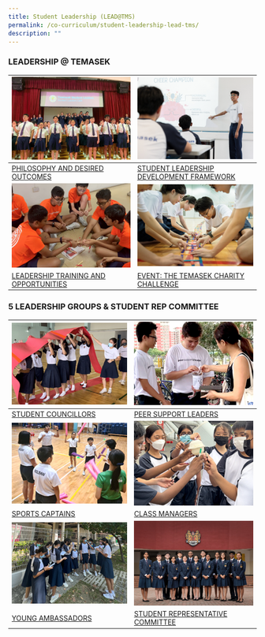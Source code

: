 ```yaml
---
title: Student Leadership (LEAD@TMS)
permalink: /co-curriculum/student-leadership-lead-tms/
description: ""
---
```


### LEADERSHIP @ TEMASEK

<table class="tg">
<thead>
  <tr>
    <th class="tg-0lax"><img style="width:500px" src="/images/philosophy%20and%20desired%20outcomes.png"></th>
    <th class="tg-0lax"><img style="width:500px" src="/images/student%20leadership%20framework.png"></th>
  </tr>
</thead>
<tbody>
  <tr>
    <td class="tg-0lax"><a href="/student-leadership/philosophy-and-desired-outcomes/">PHILOSOPHY AND DESIRED OUTCOMES</a>
		</td><td class="tg-0lax"><a href="/student-leadership/student-leadership-development-framework/">STUDENT LEADERSHIP DEVELOPMENT FRAMEWORK</a>
  </td></tr>
  <tr>
    <td class="tg-0lax"><img style="width:500px" src="/images/training%20and%20opportunities.png"></td>
    <td class="tg-0lax"><img style="width:500px" src="/images/temasek%20charity%20challenge.png"></td>
  </tr>
  <tr>
		<td class="tg-0lax"><a href="/student-leadership/leadership-training-and-opportunities/">LEADERSHIP TRAINING AND OPPORTUNITIES</a>
		</td><td class="tg-0lax"><a href="/student-leadership/event-the-temasek-charity-challenge/">EVENT: THE TEMASEK CHARITY CHALLENGE</a>
  </td></tr>
</tbody>
</table>

### 5 LEADERSHIP GROUPS &amp; STUDENT REP COMMITTEE

<table class="tg">
<thead>
  <tr>
    <th class="tg-0lax"><img style="width:500px" src="/images/student%20councillors.png"></th>
    <th class="tg-0lax"><img style="width:500px" src="/images/peer%20support%20leaders.png"></th>
  </tr>
</thead>
<tbody>
  <tr>
    <td class="tg-0lax"><a href="/student-leadership/student-councillors/">STUDENT COUNCILLORS</a>
		</td><td class="tg-0lax"><a href="/student-leadership/peer-support-leaders/">PEER SUPPORT LEADERS</a>
  </td></tr>
  <tr>
    <td class="tg-0lax"><img style="width:500px" src="/images/sports%20captain.png"></td>
    <td class="tg-0lax"><img style="width:500px" src="/images/class%20manager.png"></td>
  </tr>
  <tr>
		<td class="tg-0lax"><a href="/student-leadership/sports-captains/">SPORTS CAPTAINS</a>
		</td><td class="tg-0lax"><a href="/student-leadership/class-managers/">CLASS MANAGERS</a>
  </td></tr>
	<tr>
    <td class="tg-0lax"><img style="width:500px" src="/images/young%20ambassadors.png"></td>
    <td class="tg-0lax"><img style="width:500px" src="/images/student%20representative%20committee.png"></td>
  </tr>
  <tr>
		<td class="tg-0lax"><a href="/student-leadership/young-ambassadors/">YOUNG AMBASSADORS</a>
		</td><td class="tg-0lax"><a href="/student-leadership/student-representative-committee/">STUDENT REPRESENTATIVE COMMITTEE</a>
  </td></tr>
</tbody>
</table>